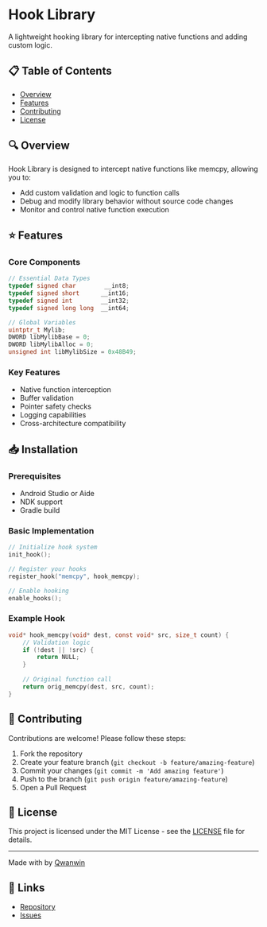 # Hook Library

A lightweight hooking library for intercepting native functions and adding custom logic.

## 📋 Table of Contents
- [Overview](#overview)
- [Features](#features)
- [Contributing](#contributing)
- [License](#license)

## 🔍 Overview

Hook Library is designed to intercept native functions like memcpy, allowing you to:
- Add custom validation and logic to function calls
- Debug and modify library behavior without source code changes
- Monitor and control native function execution

## ⭐ Features

### Core Components
```c
// Essential Data Types
typedef signed char        __int8;
typedef signed short      __int16;
typedef signed int        __int32;
typedef signed long long  __int64;

// Global Variables
uintptr_t Mylib;
DWORD libMylibBase = 0;
DWORD libMylibAlloc = 0;
unsigned int libMylibSize = 0x48B49;
```

### Key Features
- Native function interception
- Buffer validation
- Pointer safety checks
- Logging capabilities
- Cross-architecture compatibility

## 📥 Installation

### Prerequisites
- Android Studio or Aide
- NDK support
- Gradle build 


### Basic Implementation
```c
// Initialize hook system
init_hook();

// Register your hooks
register_hook("memcpy", hook_memcpy);

// Enable hooking
enable_hooks();
```

### Example Hook
```c
void* hook_memcpy(void* dest, const void* src, size_t count) {
    // Validation logic
    if (!dest || !src) {
        return NULL;
    }
    
    // Original function call
    return orig_memcpy(dest, src, count);
}
```


## 🤝 Contributing

Contributions are welcome! Please follow these steps:

1. Fork the repository
2. Create your feature branch (`git checkout -b feature/amazing-feature`)
3. Commit your changes (`git commit -m 'Add amazing feature'`)
4. Push to the branch (`git push origin feature/amazing-feature`)
5. Open a Pull Request

## 📄 License

This project is licensed under the MIT License - see the [LICENSE](https://github.com/Qwanwin/Hook-library/blob/main/LICENSE) file for details.

---
Made with  by [Qwanwin](https://github.com/Qwanwin)

## 🔗 Links
- [Repository](https://github.com/Qwanwin/Hook-library)
- [Issues](https://github.com/Qwanwin/Hook-library/issues)
